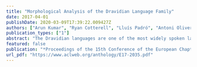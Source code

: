```yaml
---
title: "Morphological Analysis of the Dravidian Language Family"
date: 2017-04-01
publishDate: 2020-03-09T17:39:22.009427Z
authors: ["Arun Kumar", "Ryan Cotterell", "Lluís Padró", "Antoni Oliver"]
publication_types: ["1"]
abstract: "The Dravidian languages are one of the most widely spoken language families in the world, yet there are very few annotated resources available to NLP researchers. To remedy this, we create DravMorph, a corpus annotated for morphological segmentation and part-of-speech. Additionally, we exploit novel features and higher-order models to set state-of-the-art results on these corpora on both tasks, beating techniques proposed in the literature by as much as 4 points in segmentation F1."
featured: false
publication: "*Proceedings of the 15th Conference of the European Chapter of the Association for Computational Linguistics*"
url_pdf: "https://www.aclweb.org/anthology/E17-2035.pdf"
---
```


